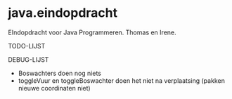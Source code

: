 java.eindopdracht
=================

EIndopdracht voor Java Programmeren. Thomas en Irene.

TODO-LIJST

DEBUG-LIJST

- Boswachters doen nog niets
- toggleVuur en toggleBoswachter doen het niet na verplaatsing (pakken nieuwe coordinaten niet)
